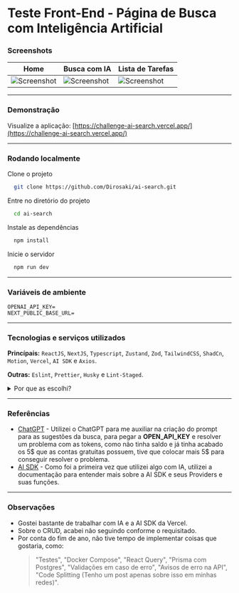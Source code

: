 # Teste Front-End - Página de Busca com Inteligência Artificial

### Screenshots

| Home                                         | Busca com IA                                 | Lista de Tarefas                             |
| -------------------------------------------- | -------------------------------------------- | -------------------------------------------- |
| ![Screenshot](https://imgur.com/FlnxHSb.png) | ![Screenshot](https://imgur.com/of53urG.png) | ![Screenshot](https://imgur.com/YRc4wgf.png) |

---

### Demonstração

Visualize a aplicação:
[https://challenge-ai-search.vercel.app/](https://challenge-ai-search.vercel.app/)

---

### Rodando localmente

Clone o projeto

```bash
  git clone https://github.com/Dirosaki/ai-search.git
```

Entre no diretório do projeto

```bash
  cd ai-search
```

Instale as dependências

```bash
  npm install
```

Inicie o servidor

```bash
  npm run dev
```

---

### Variáveis de ambiente

```
OPENAI_API_KEY=
NEXT_PUBLIC_BASE_URL=
```

---

### Tecnologias e serviços utilizados

**Princípais:** `ReactJS`, `NextJS`, `Typescript`, `Zustand`, `Zod`, `TailwindCSS`, `ShadCn`, `Motion`, `Vercel`, `AI SDK` e `Axios`.

**Outras:** `Eslint`, `Prettier`, `Husky` e `Lint-Staged`.

<details>
<summary>Por que as escolhi?</summary>

- `Zustand`: Ele é bem leve e bem performático, nessa aplicação lidei com poucos estados, utilizei ele mais para gerenciar as tarefas do usuário e os modais.

- `Motion`: Queria animar algumas coisas, então acabei utilizando essa biblioteca muito famosa, anteriormente conhecida como **Framer Motion**.

- `tailwindCSS`: Quando se fala de produtividade acho que esta biblioteca se sobressai muito em relação ao `styled-components`, apesar de ter mais experiência com styled-components, estou optando por tailwindCSS em todos os projetos novos.

- `ShadCn`: Para economizar tempo com designer, criei um wireframe e o segui com essa biblioteca de componentes ui.

- `react-router-dom`: Quando se fala de roteamento definitivamente essa é a biblioteca mais utilizada e com maior comunidade, além de me sentir totalmente confortável com ela.

</details>

---

### Referências

- [ChatGPT](https://chat.openai.com/) - Utilizei o ChatGPT para me auxiliar na criação do prompt para as sugestões da busca, para pegar a **OPEN_API_KEY** e resolver um problema com as tokens, como não tinha saldo e já tinha acabado os 5$ que as contas gratuitas possuem, tive que colocar mais 5$ para conseguir resolver o problema.
- [AI SDK](https://sdk.vercel.ai/docs) - Como foi a primeira vez que utilizei algo com IA, utilizei a documentação para entender mais sobre a AI SDK e seus Providers e suas funções.

---

### Observações

- Gostei bastante de trabalhar com IA e a AI SDK da Vercel.
- Sobre o CRUD, acabei não seguindo conforme o requisitado.
- Por conta do fim de ano, não tive tempo de implementar coisas que gostaria, como:
  > "Testes", "Docker Compose", "React Query", "Prisma com Postgres", "Validações em caso de erro", "Avisos de erro na API", "Code Splitting (Tenho um post apenas sobre isso em minhas redes)".

